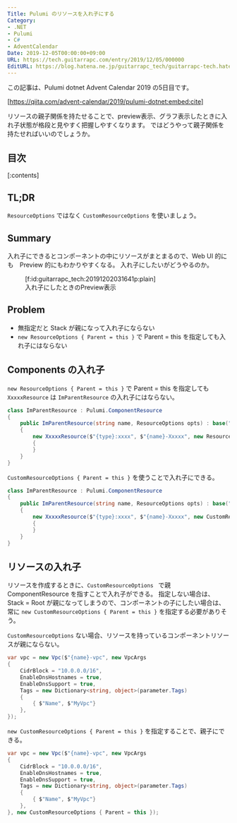 ```yaml
---
Title: Pulumi のリソースを入れ子にする
Category:
- .NET
- Pulumi
- C#
- AdventCalendar
Date: 2019-12-05T00:00:00+09:00
URL: https://tech.guitarrapc.com/entry/2019/12/05/000000
EditURL: https://blog.hatena.ne.jp/guitarrapc_tech/guitarrapc-tech.hatenablog.com/atom/entry/26006613474760922
---
```


この記事は、Pulumi dotnet Advent Calendar 2019 の5日目です。

[https://qiita.com/advent-calendar/2019/pulumi-dotnet:embed:cite]

リソースの親子関係を持たせることで、preview表示、グラフ表示したときに入れ子状態が格段と見やすく把握しやすくなります。
ではどうやって親子関係を持たせればいいのでしょうか。


## 目次

[:contents]

## TL;DR

`ResourceOptions` ではなく `CustomResourceOptions` を使いましょう。

## Summary

入れ子にできるとコンポーネントの中にリソースがまとまるので、Web UI 的にも　Preview 的にもわかりやすくなる。
入れ子にしたいがどうやるのか。

<figure class="figure-image figure-image-fotolife" title="入れ子にしたときのPreview表示">[f:id:guitarrapc_tech:20191202031641p:plain]<figcaption>入れ子にしたときのPreview表示</figcaption></figure>

## Problem

* 無指定だと Stack が親になって入れ子にならない
* `new ResourceOptions { Parent = this }` で Parent = this を指定しても入れ子にはならない

## Components の入れ子

`new ResourceOptions { Parent = this }` で Parent = this を指定しても `XxxxxResource` は `ImParentResource` の入れ子にはならない。

```csharp
class ImParentResource : Pulumi.ComponentResource
{
    public ImParentResource(string name, ResourceOptions opts) : base("pkg:ImParentResource", name, opts)
    {
        new XxxxxResource($"{type}:xxxx", $"{name}-Xxxxx", new ResourceOptions { Parent = this })
        {
        }
    }
}
```

`CustomResourceOptions { Parent = this }` を使うことで入れ子にできる。

```csharp
class ImParentResource : Pulumi.ComponentResource
{
    public ImParentResource(string name, ResourceOptions opts) : base("pkg:ImParentResource", name, opts)
    {
        new XxxxxResource($"{type}:xxxx", $"{name}-Xxxxx", new CustomResourceOptions { Parent = this })
        {
        }
    }
}
```


## リソースの入れ子

リソースを作成するときに、`CustomResourceOptions ` で親ComponentResource を指すことで入れ子ができる。
指定しない場合は、Stack = Root が親になってしまうので、コンポーネントの子にしたい場合は、常に `new CustomResourceOptions { Parent = this }` を指定する必要がありそう。


`CustomResourceOptions` ない場合、リソースを持っているコンポーネントリソースが親にならない。

```csharp
var vpc = new Vpc($"{name}-vpc", new VpcArgs
{
    CidrBlock = "10.0.0.0/16",
    EnableDnsHostnames = true,
    EnableDnsSupport = true,
    Tags = new Dictionary<string, object>(parameter.Tags)
    {
        { $"Name", $"MyVpc"}
    },
});
```

`new CustomResourceOptions { Parent = this }` を指定することで、親子にできる。

```csharp
var vpc = new Vpc($"{name}-vpc", new VpcArgs
{
    CidrBlock = "10.0.0.0/16",
    EnableDnsHostnames = true,
    EnableDnsSupport = true,
    Tags = new Dictionary<string, object>(parameter.Tags)
    {
        { $"Name", $"MyVpc"}
    },
}, new CustomResourceOptions { Parent = this });
```
